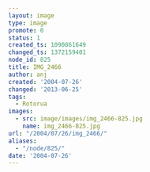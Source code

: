 ```yaml
---
layout: image
type: image
promote: 0
status: 1
created_ts: 1090861649
changed_ts: 1372159401
node_id: 825
title: IMG_2466
author: anj
created: '2004-07-26'
changed: '2013-06-25'
tags:
  - Rotorua
images:
  - src: image/images/img_2466-825.jpg
    name: img_2466-825.jpg
url: "/2004/07/26/img_2466/"
aliases:
  - "/node/825/"
date: '2004-07-26'
---
```


